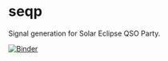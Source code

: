 # seqp
Signal generation for Solar Eclipse QSO Party.

[![Binder](https://mybinder.org/badge_logo.svg)](https://mybinder.org/v2/gh/KCollins/seqp/HEAD?labpath=PersonalizedSEQP.ipynb)

